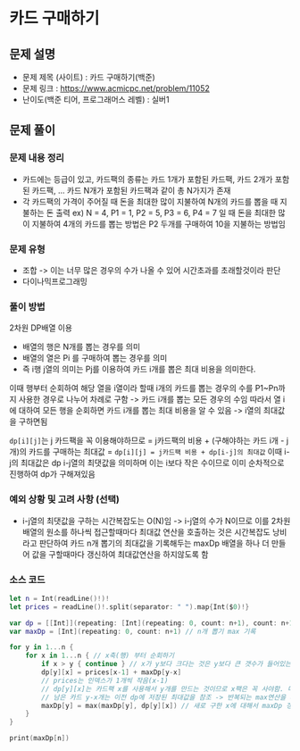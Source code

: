 # 카드 구매하기
## 문제 설명
- 문제 제목 (사이트) : 카드 구매하기(백준)
- 문제 링크 : https://www.acmicpc.net/problem/11052
- 난이도(백준 티어, 프로그래머스 레벨) : 실버1

## 문제 풀이
### 문제 내용 정리
- 카드에는 등급이 있고, 카드팩의 종류는 카드 1개가 포함된 카드팩, 카드 2개가 포함된 카드팩, ... 카드 N개가 포함된 카드팩과 같이 총 N가지가 존재
- 각 카드팩의 가격이 주어질 때 돈을 최대한 많이 지불하여 N개의 카드를 뽑을 때 지불하는 돈 출력
ex) N = 4, P1 = 1, P2 = 5, P3 = 6, P4 = 7 일 때 돈을 최대한 많이 지불하여 4개의 카드를 뽑는 방법은 P2 두개를 구매하여 10을 지불하는 방법임

### 문제 유형
- 조합 -> 이는 너무 많은 경우의 수가 나올 수 있어 시간초과를 초래할것이라 판단
- 다이나믹프로그래밍

### 풀이 방법
2차원 DP배열 이용
- 배열의 행은 N개를 뽑는 경우를 의미
- 배열의 열은 Pi 를 구매하여 뽑는 경우를 의미
- 즉 i행 j열의 의미는 Pj를 이용하여 카드 i개를 뽑은 최대 비용을 의미한다.

이때 행부터 순회하여 해당 열을 i열이라 할때 i개의 카드를 뽑는 경우의 수를 P1~Pn까지 사용한 경우로 나누어 차례로 구함 -> 카드 i개를 뽑는 모든 경우의 수임
따라서 열 i에 대하여 모든 행을 순회하면 카드 i개를 뽑는 최대 비용을 알 수 있음 -> i열의 최대값을 구하면됨

`dp[i][j]`는 j 카드팩을 꼭 이용해야하므로 = j카드팩의 비용 + (구해야하는 카드 i개 - j 개)의 카드를 구매하는 최대값  = `dp[i][j] = j카드팩 비용 + dp[i-j]의 최대값`
이때 i-j의 최대값은 dp i-j열의 최댓값을 의미하며 이는 i보다 작은 수이므로 이미 순차적으로 진행하여 dp가 구해져있음

### 예외 상황 및 고려 사항 (선택)
- i-j열의 최댓값을 구하는 시간복잡도는 O(N)임 -> i-j열의 수가 N이므로 
  이를 2차원 배열의 원소를 하나씩 접근할때마다 최대값 연산을 호출하는 것은 시간복잡도 낭비라고 판단하여
  카드 n개 뽑기의 최대값을 기록해두는 maxDp 배열을 하나 더 만들어 값을 구할때마다 갱신하여 최대값연산을 하지않도록 함
### 소스 코드
```swift
let n = Int(readLine()!)!
let prices = readLine()!.split(separator: " ").map{Int($0)!}

var dp = [[Int]](repeating: [Int](repeating: 0, count: n+1), count: n+1) // dp[y][x] 는 Px를 사용해서 y개 뽑기 최대값
var maxDp = [Int](repeating: 0, count: n+1) // n개 뽑기 max 기록

for y in 1...n {
    for x in 1...n { // x축(행) 부터 순회하기
        if x > y { continue } // x가 y보다 크다는 것은 y보다 큰 갯수가 들어있는 카드팩을 이용해 카드 y개를 뽑는 것이므로 성립 X
        dp[y][x] = prices[x-1] + maxDp[y-x]
        // prices는 인덱스가 1개씩 작음(x-1)
        // dp[y][x]는 카드팩 x를 사용해서 y개를 만드는 것이므로 x팩은 꼭 사야함. 따라서 prices[x-1]
        // 남은 카드 y-x개는 이전 dp에 저장된 최대값을 참조 -> 반복되는 max연산을 피하기 위해 maxDp를 만들어 y개 카드 뽑기의 max를 기록해둔 것
        maxDp[y] = max(maxDp[y], dp[y][x]) // 새로 구한 x에 대해서 maxDp 갱신하기
    }
}

print(maxDp[n])

```